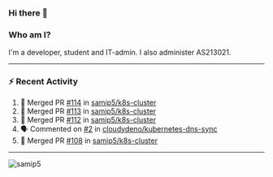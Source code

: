 ### Hi there 👋

### Who am I?
I'm a developer, student and IT-admin. I also administer AS213021.

---
### :zap: Recent Activity
<!--START_SECTION:activity-->
1. 🎉 Merged PR [#114](https://github.com/samip5/k8s-cluster/pull/114) in [samip5/k8s-cluster](https://github.com/samip5/k8s-cluster)
2. 🎉 Merged PR [#113](https://github.com/samip5/k8s-cluster/pull/113) in [samip5/k8s-cluster](https://github.com/samip5/k8s-cluster)
3. 🎉 Merged PR [#112](https://github.com/samip5/k8s-cluster/pull/112) in [samip5/k8s-cluster](https://github.com/samip5/k8s-cluster)
4. 🗣 Commented on [#2](https://github.com/cloudydeno/kubernetes-dns-sync/issues/2) in [cloudydeno/kubernetes-dns-sync](https://github.com/cloudydeno/kubernetes-dns-sync)
5. 🎉 Merged PR [#108](https://github.com/samip5/k8s-cluster/pull/108) in [samip5/k8s-cluster](https://github.com/samip5/k8s-cluster)
<!--END_SECTION:activity-->
---

<img align="center" src="https://github-readme-stats.vercel.app/api?username=samip5&show_icons=true" alt="samip5" />
